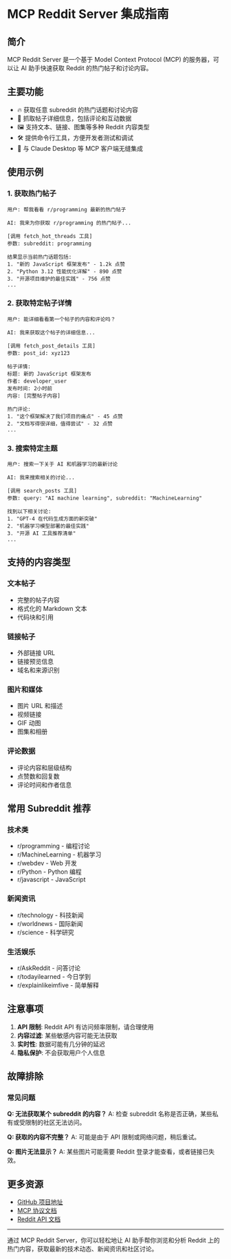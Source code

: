 # MCP Reddit Server 集成指南

## 简介

MCP Reddit Server 是一个基于 Model Context Protocol (MCP) 的服务器，可以让 AI 助手快速获取 Reddit 的热门帖子和讨论内容。

## 主要功能

- 🔥 获取任意 subreddit 的热门话题和讨论内容
- 📝 抓取帖子详细信息，包括评论和互动数据
- 🖼️ 支持文本、链接、图集等多种 Reddit 内容类型
- 🛠️ 提供命令行工具，方便开发者测试和调试
- 🔌 与 Claude Desktop 等 MCP 客户端无缝集成

## 使用示例

### 1. 获取热门帖子

```
用户: 帮我看看 r/programming 最新的热门帖子

AI: 我来为你获取 r/programming 的热门帖子...

[调用 fetch_hot_threads 工具]
参数: subreddit: programming

结果显示当前热门话题包括:
1. "新的 JavaScript 框架发布" - 1.2k 点赞
2. "Python 3.12 性能优化详解" - 890 点赞
3. "开源项目维护的最佳实践" - 756 点赞
...
```

### 2. 获取特定帖子详情

```
用户: 能详细看看第一个帖子的内容和评论吗？

AI: 我来获取这个帖子的详细信息...

[调用 fetch_post_details 工具]
参数: post_id: xyz123

帖子详情:
标题: 新的 JavaScript 框架发布
作者: developer_user
发布时间: 2小时前
内容: [完整帖子内容]

热门评论:
1. "这个框架解决了我们项目的痛点" - 45 点赞
2. "文档写得很详细，值得尝试" - 32 点赞
...
```

### 3. 搜索特定主题

```
用户: 搜索一下关于 AI 和机器学习的最新讨论

AI: 我来搜索相关的讨论...

[调用 search_posts 工具]
参数: query: "AI machine learning", subreddit: "MachineLearning"

找到以下相关讨论:
1. "GPT-4 在代码生成方面的新突破"
2. "机器学习模型部署的最佳实践"
3. "开源 AI 工具推荐清单"
...
```

## 支持的内容类型

### 文本帖子
- 完整的帖子内容
- 格式化的 Markdown 文本
- 代码块和引用

### 链接帖子
- 外部链接 URL
- 链接预览信息
- 域名和来源识别

### 图片和媒体
- 图片 URL 和描述
- 视频链接
- GIF 动图
- 图集和相册

### 评论数据
- 评论内容和层级结构
- 点赞数和回复数
- 评论时间和作者信息

## 常用 Subreddit 推荐

### 技术类
- r/programming - 编程讨论
- r/MachineLearning - 机器学习
- r/webdev - Web 开发
- r/Python - Python 编程
- r/javascript - JavaScript

### 新闻资讯
- r/technology - 科技新闻
- r/worldnews - 国际新闻
- r/science - 科学研究

### 生活娱乐
- r/AskReddit - 问答讨论
- r/todayilearned - 今日学到
- r/explainlikeimfive - 简单解释

## 注意事项

1. **API 限制**: Reddit API 有访问频率限制，请合理使用
2. **内容过滤**: 某些敏感内容可能无法获取
3. **实时性**: 数据可能有几分钟的延迟
4. **隐私保护**: 不会获取用户个人信息

## 故障排除

### 常见问题

**Q: 无法获取某个 subreddit 的内容？**
A: 检查 subreddit 名称是否正确，某些私有或受限制的社区无法访问。

**Q: 获取的内容不完整？**
A: 可能是由于 API 限制或网络问题，稍后重试。

**Q: 图片无法显示？**
A: 某些图片可能需要 Reddit 登录才能查看，或者链接已失效。

## 更多资源

- [GitHub 项目地址](https://github.com/adhikasp/mcp-reddit)
- [MCP 协议文档](https://modelcontextprotocol.io/)
- [Reddit API 文档](https://www.reddit.com/dev/api/)

---

通过 MCP Reddit Server，你可以轻松地让 AI 助手帮你浏览和分析 Reddit 上的热门内容，获取最新的技术动态、新闻资讯和社区讨论。